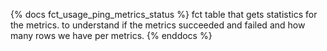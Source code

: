 {% docs fct_usage_ping_metrics_status %}
fct table that gets statistics for the metrics. to understand if the metrics succeeded and failed and how many rows we have per metrics.
{% enddocs %}
